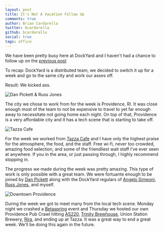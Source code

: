 ```yaml
---
layout: post
title: It's Not A Vacation Follow Up
comments: true
author: Brian Cardarella
twitter: bcardarella
github: bcardarella
social: true
tags: office
---
```


We have been pretty busy here at DockYard and I haven't had a chance to
follow up on the [previous post](https://dockyard.com/blog/2011/12/04/its-not-a-vacation.html)

To recap: DockYard is a distributed team, we decided to switch it up for
a week and go to the same city and work our asses off.

Result: We kicked ass.

![Dan Pickett & Russ Jones](https://i.imgur.com/4oG6ECL.jpg)

The city we chose to work from for the week is Providence, RI. It was
close enough most of the team to not be expensive to travel to yet far
enough away to necessitate not going home each night. On top of that,
Providence is a very affordable city and it has a tech scene that is
starting to take off.

![Tazza Cafe](https://i.imgur.com/nBZMrGO.jpg)

For the week we worked from [Tazza Cafe](http://tazzacaffe.com) and I
have only the highest praise for the atmosphere, the food, and the
staff. Free wi-fi, never too crowded, amazing food selection, and some
of the friendliest wait staff I've ever seen at anywhere. If you in the
area, or just passing through, I highly recommend stopping in.

The progress we made during the week was pretty amazing. This type of
work is only possible with a great team. We were
fortuante enough to be joined by [Dan
Pickett](http://enlightsolutions.com) along with the DockYard regulars
of [Angelo Simeoni](http://cssboy.com), [Russ
Jones](http://codeofficer.com), and myself.

![Downtown Providence](https://i.imgur.com/eGkHJxu.jpg)

During the week we got to meet many from the local tech scene. Monday
night we crashed a [Betaspring](http://betaspring) event and Thursday we
hosted our own Providence Pub Crawl hitting [AS220](http://as220.org/),
[Trinity Brewhouse](http://www.trinitybrewhouse.com), Union Station
Brewery, [Rira](http://www.trinitybrewhouse.com), and ending up at
Tazza. It was a great way to end a great week. We'll be doing this again
in the future.
